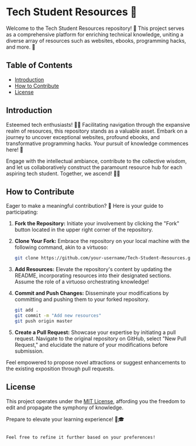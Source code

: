 # Tech Student Resources 🚀

Welcome to the Tech Student Resources repository! 🌟 This project serves as a comprehensive platform for enriching technical knowledge, uniting a diverse array of resources such as websites, ebooks, programming hacks, and more. 🎉

## Table of Contents

- [Introduction](#introduction)
- [How to Contribute](#how-to-contribute)
- [License](#license)

## Introduction

Esteemed tech enthusiasts! 🧙‍♂️ Facilitating navigation through the expansive realm of resources, this repository stands as a valuable asset. Embark on a journey to uncover exceptional websites, profound ebooks, and transformative programming hacks. Your pursuit of knowledge commences here! 🚀

Engage with the intellectual ambiance, contribute to the collective wisdom, and let us collaboratively construct the paramount resource hub for each aspiring tech student. Together, we ascend! 🚀✨

## How to Contribute

Eager to make a meaningful contribution? 🎉 Here is your guide to participating:

1. **Fork the Repository:** Initiate your involvement by clicking the "Fork" button located in the upper right corner of the repository.

2. **Clone Your Fork:** Embrace the repository on your local machine with the following command, akin to a virtuoso:
   ```bash
   git clone https://github.com/your-username/Tech-Student-Resources.git
   ```

3. **Add Resources:** Elevate the repository's content by updating the README, incorporating resources into their designated sections. Assume the role of a virtuoso orchestrating knowledge!

4. **Commit and Push Changes:** Disseminate your modifications by committing and pushing them to your forked repository.
   ```bash
   git add .
   git commit -m "Add new resources"
   git push origin master
   ```

5. **Create a Pull Request:** Showcase your expertise by initiating a pull request. Navigate to the original repository on GitHub, select "New Pull Request," and elucidate the nature of your modifications before submission.

Feel empowered to propose novel attractions or suggest enhancements to the existing exposition through pull requests.

## License

This project operates under the [MIT License](LICENSE.md), affording you the freedom to edit and propagate the symphony of knowledge.

Prepare to elevate your learning experience! 🚀🎓
```

Feel free to refine it further based on your preferences!